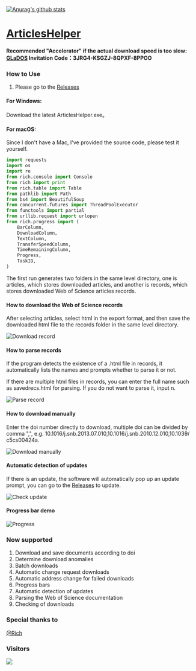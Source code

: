 [![Anurag's github stats](https://github-readme-stats.vercel.app/api?username=evilbutcher)](https://github.com/anuraghazra/github-readme-stats)

# [ArticlesHelper](https://github.com/evilbutcher/Python/tree/master/ArticlesHelper)

#### Recommended "Accelerator" if the actual download speed is too slow: [GLaDOS](https://github.com/glados-network/GLaDOS) Invitation Code：3JRG4-KSGZJ-8QPXF-8PPOO

### How to Use

1. Please go to the [Releases](https://github.com/evilbutcher/Python/releases)

#### For Windows:

Download the latest ArticlesHelper.exe。

#### For macOS:

Since I don't have a Mac, I've provided the source code, please test it yourself.

```python
import requests
import os
import re
from rich.console import Console
from rich import print
from rich.table import Table
from pathlib import Path
from bs4 import BeautifulSoup
from concurrent.futures import ThreadPoolExecutor
from functools import partial
from urllib.request import urlopen
from rich.progress import (
    BarColumn,
    DownloadColumn,
    TextColumn,
    TransferSpeedColumn,
    TimeRemainingColumn,
    Progress,
    TaskID,
)
```

The first run generates two folders in the same level directory, one is articles, which stores downloaded articles, and another is records, which stores downloaded Web of Science articles records.

#### How to download the Web of Science records

After selecting articles, select html in the export format, and then save the downloaded html file to the records folder in the same level directory.

![Download record](https://github.com/evilbutcher/Python/blob/master/ArticlesHelper/How_to_Use/download_record.gif)

#### How to parse records

If the program detects the existence of a .html file in records, it automatically lists the names and prompts whether to parse it or not.

If there are multiple html files in records, you can enter the full name such as savedrecs.html for parsing. If you do not want to parse it, input n.

![Parse record](https://github.com/evilbutcher/Python/blob/master/ArticlesHelper/How_to_Use/parse_records.gif)

#### How to download manually

Enter the doi number directly to download, multiple doi can be divided by comma ",", e.g. 10.1016/j.snb.2013.07.010,10.1016/j.snb.2010.12.010,10.1039/ c5cs00424a.

![Download manually](https://github.com/evilbutcher/Python/blob/master/ArticlesHelper/How_to_Use/download_manually.gif)

#### Automatic detection of updates

If there is an update, the software will automatically pop up an update prompt, you can go to the [Releases](https://github.com/evilbutcher/Python/releases) to update.

![Check update](https://github.com/evilbutcher/Python/blob/master/ArticlesHelper/How_to_Use/check_update.gif)

#### Progress bar demo

![Progress](https://github.com/evilbutcher/Python/blob/master/ArticlesHelper/How_to_Use/progress.jpg)

### Now supported

1. Download and save documents according to doi
2. Determine download anomalies
3. Batch downloads
4. Automatic change request downloads
5. Automatic address change for failed downloads
6. Progress bars
7. Automatic detection of updates
8. Parsing the Web of Science documentation
9. Checking of downloads

### Special thanks to

[@Rich](https://github.com/willmcgugan/rich)

### Visitors

![](http://profile-counter.glitch.me/evilbutcher/count.svg)
